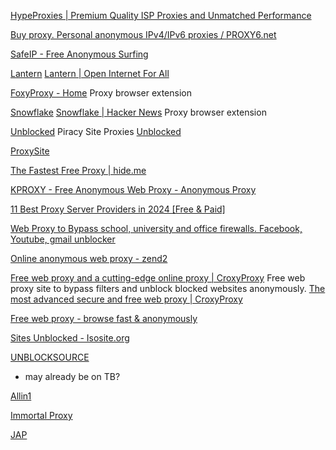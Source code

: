 
[HypeProxies | Premium Quality ISP Proxies and Unmatched Performance](https://www.hypeproxies.io/)

[Buy proxy. Personal anonymous IPv4/IPv6 proxies / PROXY6.net](https://proxy6.net/en/)

[SafeIP - Free Anonymous Surfing](https://www.freesafeip.com/)

[Lantern](https://lantern.io/en_US/index.html)
[Lantern | Open Internet For All](https://lantern.io/)

[FoxyProxy - Home](https://getfoxyproxy.org/)
Proxy browser extension

[Snowflake](https://snowflake.torproject.org/)
[Snowflake | Hacker News](https://news.ycombinator.com/item?id=36926569)
Proxy browser extension

[Unblocked](https://unblocked.how/)
Piracy Site Proxies
[Unblocked](https://siteunblocked.info/)

[ProxySite](https://www.proxysite.com/)

[The Fastest Free Proxy | hide.me](https://hide.me/en/proxy)

[KPROXY - Free Anonymous Web Proxy - Anonymous Proxy](https://www.kproxy.com/)

[11 Best Proxy Server Providers in 2024 [Free & Paid]](https://vpncentral.com/best-proxy-server/)

[Web Proxy to Bypass school, university and office firewalls. Facebook, Youtube, gmail unblocker](https://siteget.net/)

[Online anonymous web proxy - zend2](https://zend2.com/)

[Free web proxy and a cutting-edge online proxy | CroxyProxy](https://www.croxyproxy.com/)
Free web proxy site to bypass filters and unblock blocked websites anonymously.
[The most advanced secure and free web proxy | CroxyProxy](https://www.croxyproxy.rocks/)

[Free web proxy - browse fast & anonymously](https://proxyium.com/)

[Sites Unblocked - Isosite.org](https://isosite.org/)

[UNBLOCKSOURCE](https://unblocksource.nl/)
- may already be on TB?

[Allin1](https://allin1.cx/)

[Immortal Proxy](https://immortalproxy.com/)

[JAP](https://anon.inf.tu-dresden.de/index_en.html)
